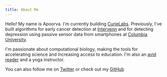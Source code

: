 ```yaml
---
title: About Me
---
```


Hello! My name is Apoorva. I'm currently building [CurieLabs](https://www.curielabs.net/). Previously, I've built algorithms for early cancer detection at [Intervenn](https://intervenn.com/) and for detecting depression using passive sensor data from smartphones at [Columbia University](https://www.columbiapsychiatry.org/).

I'm passionate about computational biology, making the tools for accelerating science and increasing access to education. I'm also an [avid reader](https://www.goodreads.com/user/show/28709194-apoorva-srinivasan) and a yoga instructor. 


You can also follow me on [Twitter](https://twitter.com/apoorvasriniva) or check out my [GitHub](https://github.com/apoorvasrinivasan26)

